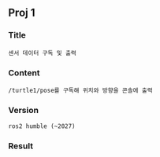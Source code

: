 ## Proj 1

### Title

    센서 데이터 구독 및 출력

### Content

    /turtle1/pose를 구독해 위치와 방향을 콘솔에 출력

### Version

    ros2 humble (~2027)

### Result
